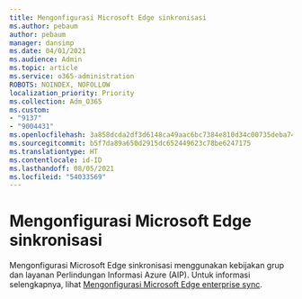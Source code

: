 ```yaml
---
title: Mengonfigurasi Microsoft Edge sinkronisasi
ms.author: pebaum
author: pebaum
manager: dansimp
ms.date: 04/01/2021
ms.audience: Admin
ms.topic: article
ms.service: o365-administration
ROBOTS: NOINDEX, NOFOLLOW
localization_priority: Priority
ms.collection: Adm_O365
ms.custom:
- "9137"
- "9004431"
ms.openlocfilehash: 3a858dcda2df3d6148ca49aac6bc7384e810d34c00735deba74dfe9dd31f5656
ms.sourcegitcommit: b5f7da89a650d2915dc652449623c78be6247175
ms.translationtype: HT
ms.contentlocale: id-ID
ms.lasthandoff: 08/05/2021
ms.locfileid: "54033569"
---
```

# <a name="configure-microsoft-edge-sync"></a>Mengonfigurasi Microsoft Edge sinkronisasi

Mengonfigurasi Microsoft Edge sinkronisasi menggunakan kebijakan grup dan layanan Perlindungan Informasi Azure (AIP). Untuk informasi selengkapnya, lihat [Mengonfigurasi Microsoft Edge enterprise sync](https://docs.microsoft.com/deployedge/microsoft-edge-enterprise-sync).